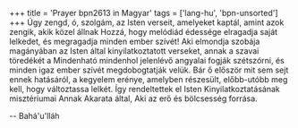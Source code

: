 +++
title = 'Prayer bpn2613 in Magyar'
tags = ['lang-hu', 'bpn-unsorted']
+++
Úgy zengd, ó, szolgám, az Isten verseit,
amelyeket kaptál,
amint azok zengik,
akik közel állnak Hozzá,
hogy melódiád édessége
elragadja saját lelkedet,
és megragadja minden ember szívét!
Aki elmondja szobája magányában
az Isten által kinyilatkoztatott verseket,
annak a szavai töredékét a Mindenható
mindenhol jelenlévő angyalai fogják szétszórni,
és minden igaz ember szívét
megdobogtatják velük.
Bár ő először mit sem sejt ennek hatásáról,
a kegyelem erénye, amelyben részesült,
előbb-utóbb meg kell,
hogy változtassa lelkét.
Így rendeltettek el Isten Kinyilatkoztatásának
misztériumai Annak Akarata által,
Aki az erő és bölcsesség forrása.

-- Bahá'u'lláh
